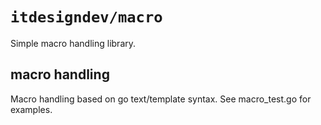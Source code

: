 # `itdesigndev/macro`

Simple macro handling library.

## macro handling
Macro handling based on go text/template syntax.
See macro_test.go for examples.